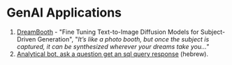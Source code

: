 # GenAI Applications

1. [DreamBooth](https://dreambooth.github.io/) - "Fine Tuning Text-to-Image Diffusion Models for Subject-Driven Generation", "_It’s like a photo booth, but once the subject is captured, it can be synthesized wherever your dreams take you…"_
2. [ Analytical bot, ask a question get an sql query response](https://www.youtube.com/watch?v=fiQy276sd18\&list=PL1FoIGqsXJ\_Dd0twE-V9bwzw2FeZHZmtF) (hebrew).
